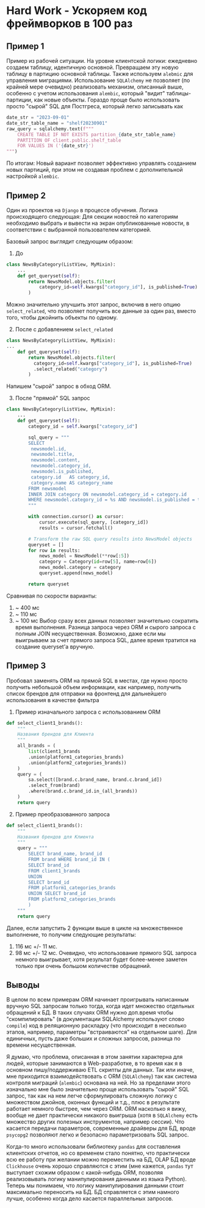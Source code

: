 # Hard Work - Ускоряем код фреймворков в 100 раз

## Пример 1

Пример из рабочей ситуации.
На уровне клиентской логики: ежедневно создаем таблицу, идентичную основной.
Превращаем эту новую таблицу в партицию основной таблицы.
Также используем `alebmic` для управления миграциями.
Использование `SQLAlchemy` не позволяет (по крайней мере очевидно) реализовать механизм, описанный выше, особенно с учетом использования `alembic`, который "видит" таблицы-партиции, как новые объекты.
Гораздо проще было использовать просто "сырой" SQL для Постгреса, который легко записывать как

```python
date_str = "2023-09-01"
date_str_table_name = "shelf20230901"
raw_query = sqlalchemy.text(f"""
    CREATE TABLE IF NOT EXISTS partition_{date_str_table_name}
    PARTITION OF client.public.shelf_table
    FOR VALUES IN ('{date_str}')
""")
```

По итогам:
Новый вариант позволяет эффективно управлять созданием новых партиций, при этом не создавая проблем с дополнительной настройкой `alembic`.

## Пример 2

Один из проектов на `Django` в процессе обучения.
Логика происходящего следующая:
Для секции новостей по категориям необходимо выбрать и вывести на экран опубликованные новости, в соответствии с выбранной пользователем категорией.

Базовый запрос выглядит следующим образом:

1. До

```python
class NewsByCategory(ListView, MyMixin):
    ...
    def get_queryset(self):
        return NewsModel.objects.filter(
            category_id=self.kwargs["category_id"], is_published=True)
        )
```

Можно значительно улучшить этот запрос, включив в него опцию `select_related`, что позволяет получить все данные за один раз, вместо того, чтобы джойнить объекты по одному.

2. После с добавлением `select_related`

```python
class NewsByCategory(ListView, MyMixin):
...
    def get_queryset(self):
        return NewsModel.objects.filter(
          category_id=self.kwargs["category_id"], is_published=True)
          .select_related("category")
        )
```

Напишем "сырой" запрос в обход ORM.

3. После "прямой" SQL запрос

```python
class NewsByCategory(ListView, MyMixin):
    ...
    def get_queryset(self):
        category_id = self.kwargs["category_id"]

        sql_query = """
        SELECT 
         newsmodel.id, 
         newsmodel.title,
         newsmodel.content,
         newsmodel.category_id, 
         newsmodel.is_published,  
         category.id   AS category_id,  
         category.name AS category_name
        FROM newsmodel
        INNER JOIN category ON newsmodel.category_id = category.id
        WHERE newsmodel.category_id = %s AND newsmodel.is_published = true
        """

        with connection.cursor() as cursor:
            cursor.execute(sql_query, [category_id])
            results = cursor.fetchall()

        # Transform the raw SQL query results into NewsModel objects
        queryset = []
        for row in results:
            news_model = NewsModel(**row[:5])
            category = Category(id=row[5], name=row[6])
            news_model.category = category
            queryset.append(news_model)

        return queryset
```

Сравнивая по скорости варианты:

1) ~ 400 мс
2) ~ 110 мс
3) ~ 100 мс
Выбор сразу всех данных позволяет значительно сократить время выполнения.
Разница запроса через ORM и сырого запроса с полным JOIN несущественная.
Возможно, даже если мы выигрываем за счет прямого запроса SQL, далее время тратится на создание queryset'а вручную.

## Пример 3

Пробовал заменять ORM на прямой SQL в местах, где нужно просто получить небольшой объем информации, как например, получить список брендов для отправки на фронтенд для дальнейшего использования в качестве фильтра

1. Пример изначального запроса с использованием ORM

```python
def select_client1_brands():
    """
    Названия брендов для Клиента
    """
    all_brands = (
        list(client1_brands
        .union(platform1_categories_brands)
        .union(platform2_categories_brands))
    )
    query = (
        sa.select([brand.c.brand_name, brand.c.brand_id])
        .select_from(brand)
        .where(brand.c.brand_id.in_(all_brands))
    )
    return query
```

2. Пример преобразованного запроса

```python
def select_client1_brands():
    """
    Названия брендов для Клиента
    """
    query = """
        SELECT brand_name, brand_id 
        FROM brand WHERE brand_id IN (
        SELECT brand_id 
        FROM client1_brands 
        UNION 
        SELECT brand_id 
        FROM platform1_categories_brands 
        UNION SELECT brand_id 
        FROM platform2_categories_brands
        )
    """
    return query
```

Далее, если запустить 2 функции выше в цикле на множественное выполнение, то получим следующие результаты:

1. 116 мс +/- 11 мс.
2. 98 мс +/- 12 мс.
Очевидно, что использование прямого SQL запроса немного выигрывает, хотя результат будет более-менее заметен только при очень большом количестве обращений.

## Выводы

В целом по всем примерам ORM начинает проигрывать написанным вручную SQL запросам только тогда, когда идет множество отдельных обращений к БД. 
В таких случаях ORM нужно доп.время чтобы "скомпилировать" (в документации SQLAlchemy используют слово `compile`) код в реляционную раскладку (что происходит в несколько этапов, например, параметры "встраиваются" на отдельном шаге).
Для единичных, пусть даже больших и сложных запросов, разница по времени несущественная.

Я думаю, что проблема, описанная в этом занятии характерна для людей, которые занимаются в Web-разработке, в то время как я в основном пишу/поддерживаю ETL скрипты для данных.
Так или иначе, мне приходится взаимодействовать с ORM (`SQLAlchemy`) так как система контроля миграций (`alembic`) основана на ней.
Но за пределами этого изначально мне было значительно проще использовать "сырой" SQL запрос, так как на нем легче сформулировать сложную логику с множеством джойнов, оконных функций и т.д., плюс в результате работает немного быстрее, чем через ORM.
ORM насколько я вижу, вообще не дает практически никакого выигрыша (хотя в `SQLAlchemy` есть множество других полезных инструментов, например сессии).
Что касается передачи параметров, современные драйверы для БД, вроде `psycopg2` позволяют легко и безопасно параметризовать SQL запрос.

Когда-то много использовали библиотеку `pandas` для составления клиентских отчетов, но со временем стало понятно, что практически всю ее работу при желании можно переместить на БД, OLAP БД вроде `Clickhouse` очень хорошо справляются с этим (мне кажется, `pandas` тут выступает схожим образом с какой-нибудь ORM, позволяя реализовывать логику манипулирования данными из языка Python).
Теперь мы понимаем, что логику манипулирования данными стоит максимально переносить на БД.
БД справляется с этим намного лучше, особенно когда дело касается параллельных запросов.

